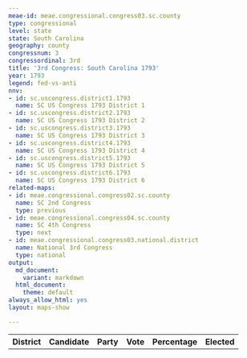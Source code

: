 ```yaml
---
meae-id: meae.congressional.congress03.sc.county
type: congressional
level: state
state: South Carolina
geography: county
congressnum: 3
congressordinal: 3rd
title: '3rd Congress: South Carolina 1793'
year: 1793
legend: fed-vs-anti
nnv:
- id: sc.uscongress.district1.1793
  name: SC US Congress 1793 District 1
- id: sc.uscongress.district2.1793
  name: SC US Congress 1793 District 2
- id: sc.uscongress.district3.1793
  name: SC US Congress 1793 District 3
- id: sc.uscongress.district4.1793
  name: SC US Congress 1793 District 4
- id: sc.uscongress.district5.1793
  name: SC US Congress 1793 District 5
- id: sc.uscongress.district6.1793
  name: SC US Congress 1793 District 6
related-maps:
- id: meae.congressional.congress02.sc.county
  name: SC 2nd Congress
  type: previous
- id: meae.congressional.congress04.sc.county
  name: SC 4th Congress
  type: next
- id: meae.congressional.congress03.national.district
  name: National 3rd Congress
  type: national
output:
  md_document:
    variant: markdown
  html_document:
    theme: default
always_allow_html: yes
layout: maps-show

---
```


<div class="map">

</div>

<div class="results-table">

<table>
<thead>
<tr>
<th style="text-align:center;">
District
</th>
<th style="text-align:left;">
Candidate
</th>
<th style="text-align:left;">
Party
</th>
<th style="text-align:right;">
Vote
</th>
<th style="text-align:right;">
Percentage
</th>
<th style="text-align:center;">
Elected
</th>
</tr>
</thead>
<tbody>
<tr>
</tr>
</tbody>
</table>

</div>
